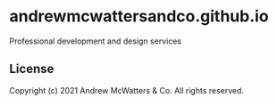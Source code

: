 # andrewmcwattersandco.github.io
Professional development and design services

## License
Copyright (c) 2021 Andrew McWatters & Co. All rights reserved.
